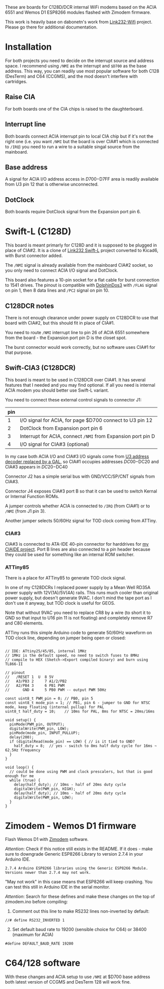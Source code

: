 
These are boards for C128D/DCR internal WiFi modems based on the ACIA 6551 and Wemos D1 ESP8266 modules flashed with Zimodem firmware.

This work is heavily base on dabonetn's work from [Link232-Wifi](https://github.com/dabonetn/Link232-Wifi) project. Please go there for additional documentation.

# Installation

For both projects you need to decide on the interrupt source and address space. I recommend using `/NMI` as the interrupt and `$D700` as the base address.
This way, you can readily use most popular software for both C128 (DesTerm) and C64 (CCGMS), and the mod doesn't interfere with cartridges.

## Raise CIA

For both boards one of the CIA chips is raised to the daughterboard.

## Interrupt line

Both boards connect ACIA interrupt pin to local CIA chip but if it's not the right one (i.e. you want `/NMI` but the board is over CIA#1 which is connected to `/IRQ`) you need to run a wire to a suitable singal source from the mainboard.

## Base address

A signal for ACIA I/O address access in $D700-$D7FF area is readily available from U3 pin 12 that is otherwise unconnected.

## DotClock

Both boards require DotClock signal from the Expansion port pin 6.

# Swift-L (C128D)

This board is meant primarly for C128D and it is supposed to be plugged in place of CIA#2. It is a clone of [Link232 Swift-L](https://github.com/dabonetn/Link232-Wifi) project converted to Kicad6, with Burst connector added.

The `/NMI` signal is already available from the mainboard CIA#2 socket, so you only need to connect ACIA I/O signal and DotClock.

This board also features a 10-pin socket for a flat cable for burst connection to 1541 drives. The pinout is compatible with [DolphinDos3](https://e4aws.silverdr.com/projects/dolphindos3/) with `/FLAG` signal on pin 1, then 8 data lines and `/PC2` signal on pin 10. 

## C128DCR notes

There is not enough clearance under power supply on C128DCR to use that board with CIA#2, but this should fit in place of CIA#1.

You need to route `/NMI` interrupt line to pin 26 of ACIA 6551 somewhere from the board - the Expansion port pin D is the closet spot.

The burst connector would work correctly, but no software uses CIA#1 for that purpose.

## Swift-CIA3 (C128DCR)

This board is meant to be used in C128DCR over CIA#1. It has several features that I needed and you may find optional. If all you need is internal ACIA modem you should better use Swift-L variant.

You need to connect these external control signals to connector J1:

|pin|  |
|---|--|
|1|I/O signal for ACIA, for page $D700 connect to U3 pin 12|
|2|DotClock from Expansion port pin 6|
|3|Interrupt for ACIA, connect `/NMI` from Expansion port pin D|
|4|I/O signal for CIA#3 (optional)

In my case both ACIA I/O and CIA#3 I/O signals come from [U3 address decoder replaced by a GAL](https://github.com/ytmytm/c128-u3-replacement), so CIA#1 occupies addresses $DC00-$DC20 and CIA#3 appears in $DC20-$DC40

Connector J2 has a simple serial bus with GND/VCC/SP/CNT signals from CIA#3.

Connector J4 exposes CIA#3 port B so that it can be used to switch Kernal or Internal Function ROMs.

A jumper controls whether ACIA is connected to `/IRQ` (from CIA#1) or to `/NMI` (from J1 pin 3).

Another jumper selects 50/60Hz signal for TOD clock coming from ATTiny.

### CIA#3

CIA#3 is connected to ATA-IDE 40-pin connector for harddrives for [my CIAIDE project](https://github.com/ytmytm/c64-ciaide).
Port B lines are also connected to a pin header because they could be used for something like an internal ROM switcher.

### ATTiny85

There is a place for ATTiny85 to generate TOD clock signal.

In one of my C128DCRs I replaced power supply by a Mean Well RD35A power supply with 12V(1A)/5V(4A) rails. This runs much cooler than original power supply, but doesn't generate 9VAC. I don't mind the tape port as I don't use it anyway, but TOD clock is useful for GEOS.

Note that without 9VAC you need to replace CR8 by a wire (to short it to GND so that input to U16 pin 11 is not floating) and completely remove R7 and C80 elements.

ATTiny runs this simple Arduino code to generate 50/60Hz waveform on TOD clock line, depending on jumper being open or closed:

```

// IDE: ATtiny25/45/85, internal 1MHz
// 1MHz is the default speed, no need to switch fuses to 8MHz
// compile to HEX (Sketch->Export compiled binary) and burn using TL866-II

// pinout
//   /RESET 1  U  8 5V
//   A3/PB3 2     7 A1/2/PB2
//   A2/PB4 3     6 PB1 PWM
//      GND 4     5 PB0 PWM -- output PWM 50Hz

const uint8_t PWM_pin = 0; // PB0, pin 5
const uint8_t mode_pin = 1; // PB1, pin 6 - jumper to GND for NTSC mode, keep floating (internal pullup) for PAL
uint8_t half_duty = 10;    // 10ms for PAL, 8ms for NTSC = 20ms/16ms

void setup() {
  pinMode(PWM_pin, OUTPUT);
  digitalWrite(PWM_pin, LOW);
  pinMode(mode_pin, INPUT_PULLUP);
  delay(200);
  if (digitalRead(mode_pin) == LOW) { // is it tied to GND?
    half_duty = 8;  // yes - switch to 8ms half duty cycle for 16ms ~ 62.5Hz frequency
  }
}

void loop() {
  // could be done using PWM and clock prescalers, but that is good enough for me
  while (true) {
    delay(half_duty); // 10ms - half of 20ms duty cycle
    digitalWrite(PWM_pin, HIGH);
    delay(half_duty); // 10ms - half of 20ms duty cycle
    digitalWrite(PWM_pin, LOW);
  }
}

```

# Zimodem - Wemos D1 firmware

Flash Wemos D1 with [Zimodem](https://github.com/bozimmerman/Zimodem) software.

*Attention*: Check if this notice still exists in the README. If it does - make sure to downgrade Generic ESP8266 Library to version 2.7.4 in your Arduino IDE.

```
2.7.4 Arduino ESP8266 libraries using the Generic ESP8266 Module.  Versions newer than 2.7.4 may not work.
```

"May not work" in this case means that ESP8266 will keep crashing. You can test this still in Arduino IDE in the serial monitor.


*Attention*: Search for these defines and make these changes on the top of zimodem.ino before compiling:

1. Comment out this line to make RS232 lines non-inverted by default:
```
//# define RS232_INVERTED 1
```

2. Set default baud rate to 19200 (sensible choice for C64) or 38400 (maximum for ACIA)
```
#define DEFAULT_BAUD_RATE 19200
```

# C64/128 software

With these changes and ACIA setup to use `/NMI` at $D700 base address both latest version of CCGMS and DesTerm 128 will work fine.

